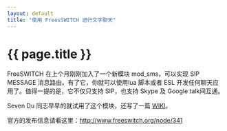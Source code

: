 ```yaml
---
layout: default
title: "使用 FreesSWITCH 进行文字聊天"
---
```


# {{ page.title }}

FreeSWITCH  在上个月刚刚加入了一个新模块 mod_sms，可以实现 SIP MESSAGE 消息路由。有了它，你就可以使用lua 脚本或者 ESL 开发任何聊天应用了。值得一提的是，它不仅只支持 SIP，也支持 Skype 及 Google talk间互通。

Seven Du 同志早早的就试用了这个模块，还写了一篇 [WIKI](http://wiki.freeswitch.org/wiki/Mod_sms)。

官方的发布信息请看这里：<http://www.freeswitch.org/node/341>
